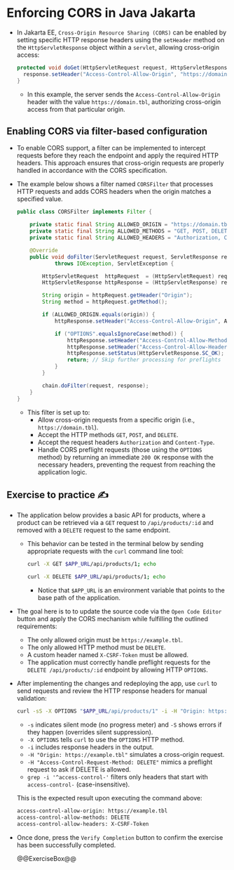 # Enforcing CORS in Java Jakarta

* In Jakarta EE, `Cross-Origin Resource Sharing (CORS)` can be enabled by setting specific HTTP response headers using the `setHeader` method on the `HttpServletResponse` object within a `servlet`, allowing cross-origin access:

  ```java
  protected void doGet(HttpServletRequest request, HttpServletResponse response) {
    response.setHeader("Access-Control-Allow-Origin", "https://domain.tbl");
  }
  ```

  * In this example, the server sends the `Access-Control-Allow-Origin` header with the value `https://domain.tbl`, authorizing cross-origin access from that particular origin.

## Enabling CORS via filter-based configuration

* To enable CORS support, a filter can be implemented to intercept requests before they reach the endpoint and apply the required HTTP headers. This approach ensures that cross-origin requests are properly handled in accordance with the CORS specification.
* The example below shows a filter named `CORSFilter` that processes HTTP requests and adds CORS headers when the origin matches a specified value.

  ```java
  public class CORSFilter implements Filter {

      private static final String ALLOWED_ORIGIN = "https://domain.tbl";
      private static final String ALLOWED_METHODS = "GET, POST, DELETE";
      private static final String ALLOWED_HEADERS = "Authorization, Content-Type";

      @Override
      public void doFilter(ServletRequest request, ServletResponse response, FilterChain chain)
              throws IOException, ServletException {

          HttpServletRequest  httpRequest  = (HttpServletRequest) request;
          HttpServletResponse httpResponse = (HttpServletResponse) response;

          String origin = httpRequest.getHeader("Origin");
          String method = httpRequest.getMethod();

          if (ALLOWED_ORIGIN.equals(origin)) {
              httpResponse.setHeader("Access-Control-Allow-Origin", ALLOWED_ORIGIN);

              if ("OPTIONS".equalsIgnoreCase(method)) {
                  httpResponse.setHeader("Access-Control-Allow-Methods", ALLOWED_METHODS);
                  httpResponse.setHeader("Access-Control-Allow-Headers", ALLOWED_HEADERS);
                  httpResponse.setStatus(HttpServletResponse.SC_OK);
                  return; // Skip further processing for preflights
              }
          }

          chain.doFilter(request, response);
      }
  }
  ```

  * This filter is set up to:
    * Allow cross-origin requests from a specific origin (i.e., `https://domain.tbl`).
    * Accept the HTTP methods `GET`, `POST`, and `DELETE`.
    * Accept the request headers `Authorization` and `Content-Type`.
    * Handle CORS preflight requests (those using the `OPTIONS` method) by returning an immediate `200 OK` response with the necessary headers, preventing the request from reaching the application logic.

## Exercise to practice :writing_hand:

* The application below provides a basic API for products, where a product can be retrieved via a `GET` request to `/api/products/:id` and removed with a `DELETE` request to the same endpoint.
  * This behavior can be tested in the terminal below by sending appropriate requests with the `curl` command line tool:

    ```bash
    curl -X GET $APP_URL/api/products/1; echo
    ```

    ```bash
    curl -X DELETE $APP_URL/api/products/1; echo
    ```

    * Notice that `$APP_URL` is an environment variable that points to the base path of the application.

* The goal here is to to update the source code via the `Open Code Editor` button and apply the CORS mechanism while fulfilling the outlined requirements:
  * The only allowed origin must be `https://example.tbl`.
  * The only allowed HTTP method must be `DELETE`.
  * A custom header named `X-CSRF-Token` must be allowed.
  * The application must correctly handle preflight requests for the `DELETE /api/products/:id` endpoint by allowing HTTP `OPTIONS`.
* After implementing the changes and redeploying the app, use `curl` to send requests and review the HTTP response headers for manual validation:

  ```bash
  curl -sS -X OPTIONS "$APP_URL/api/products/1" -i -H "Origin: https://example.tbl" -H "Access-Control-Request-Method: DELETE" | grep -i '^access-control-'
  ```

  * `-s` indicates silent mode (no progress meter) and `-S` shows errors if they happen (overrides silent suppression).
  * `-X OPTIONS` tells `curl` to use the `OPTIONS` HTTP method.
  * `-i` includes response headers in the output.
  * `-H "Origin: https://example.tbl"` simulates a cross-origin request.
  * `-H "Access-Control-Request-Method: DELETE"` mimics a preflight request to ask if DELETE is allowed.
  * `grep -i '^access-control-'` filters only headers that start with `access-control-` (case-insensitive).

  This is the expected result upon executing the command above:

    ```bash
    access-control-allow-origin: https://example.tbl
    access-control-allow-methods: DELETE
    access-control-allow-headers: X-CSRF-Token
    ```

* Once done, press the `Verify Completion` button to confirm the exercise has been successfully completed.

  @@ExerciseBox@@
